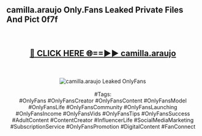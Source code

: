 <h2>camilla.araujo Only.Fans Leaked Private Files And Pict 0f7f</h2>
<br>
<div align="center">
<h2><a href="https://mediafiles.top/camilla.araujo" rel="nofollow">🔴 CLICK HERE 🌐==►► camilla.araujo</a></h2>
<br>
<br>
<a href="https://mediafiles.top/camilla.araujo" rel="nofollow" data-target="animated-image.originalLink"><img src="https://i.ibb.co.com/WyWwxjT/player-gif2.gif" alt="camilla.araujo Leaked OnlyFans" style="max-width: 100%; display: inline-block;" data-target="animated-image.originalImage"></a>
<br><br>
#Tags:
<br>
#OnlyFans #OnlyFansCreator #OnlyFansContent #OnlyFansModel #OnlyFansLife #OnlyFansCommunity #OnlyFansLaunching #OnlyFansIncome #OnlyFansVids #OnlyFansTips #OnlyFansSuccess #AdultContent #ContentCreator #InfluencerLife #SocialMediaMarketing #SubscriptionService #OnlyFansPromotion #DigitalContent #FanConnect
</div>
<br>